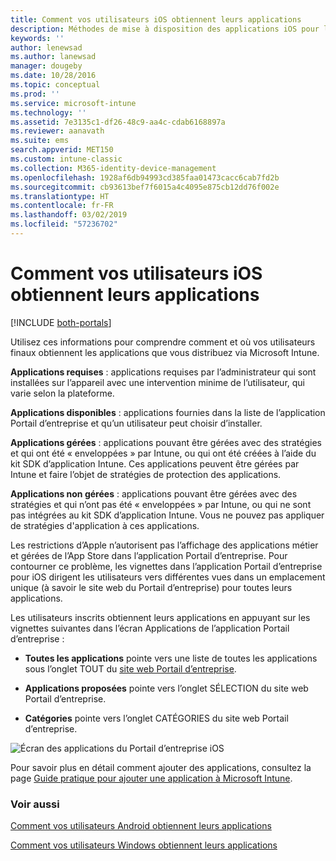 ```yaml
---
title: Comment vos utilisateurs iOS obtiennent leurs applications
description: Méthodes de mise à disposition des applications iOS pour les utilisateurs finaux
keywords: ''
author: lenewsad
ms.author: lanewsad
manager: dougeby
ms.date: 10/28/2016
ms.topic: conceptual
ms.prod: ''
ms.service: microsoft-intune
ms.technology: ''
ms.assetid: 7e3135c1-df26-48c9-aa4c-cdab6168897a
ms.reviewer: aanavath
ms.suite: ems
search.appverid: MET150
ms.custom: intune-classic
ms.collection: M365-identity-device-management
ms.openlocfilehash: 1928af6db94993cd385faa01473cacc6cab7fd2b
ms.sourcegitcommit: cb93613bef7f6015a4c4095e875cb12dd76f002e
ms.translationtype: HT
ms.contentlocale: fr-FR
ms.lasthandoff: 03/02/2019
ms.locfileid: "57236702"
---
```

# <a name="how-your-ios-users-get-their-apps"></a>Comment vos utilisateurs iOS obtiennent leurs applications

[!INCLUDE [both-portals](./includes/note-for-both-portals.md)]

Utilisez ces informations pour comprendre comment et où vos utilisateurs finaux obtiennent les applications que vous distribuez via Microsoft Intune.

**Applications requises** : applications requises par l’administrateur qui sont installées sur l’appareil avec une intervention minime de l’utilisateur, qui varie selon la plateforme.

**Applications disponibles** : applications fournies dans la liste de l’application Portail d’entreprise et qu’un utilisateur peut choisir d’installer.

**Applications gérées** : applications pouvant être gérées avec des stratégies et qui ont été « enveloppées » par Intune, ou qui ont été créées à l’aide du kit SDK d’application Intune. Ces applications peuvent être gérées par Intune et faire l’objet de stratégies de protection des applications.

**Applications non gérées** : applications pouvant être gérées avec des stratégies et qui n’ont pas été « enveloppées » par Intune, ou qui ne sont pas intégrées au kit SDK d’application Intune. Vous ne pouvez pas appliquer de stratégies d'application à ces applications.

Les restrictions d’Apple n’autorisent pas l’affichage des applications métier et gérées de l’App Store dans l’application Portail d’entreprise. Pour contourner ce problème, les vignettes dans l’application Portail d’entreprise pour iOS dirigent les utilisateurs vers différentes vues dans un emplacement unique (à savoir le site web du Portail d’entreprise) pour toutes leurs applications.

Les utilisateurs inscrits obtiennent leurs applications en appuyant sur les vignettes suivantes dans l’écran Applications de l’application Portail d’entreprise :

- **Toutes les applications** pointe vers une liste de toutes les applications sous l’onglet TOUT du [site web Portail d’entreprise](https://portal.manage.microsoft.com).

- **Applications proposées** pointe vers l’onglet SÉLECTION du site web Portail d’entreprise.

- **Catégories** pointe vers l’onglet CATÉGORIES du site web Portail d’entreprise.


![Écran des applications du Portail d’entreprise iOS](./media/ios-cp-app-main-apps-screen.png)

Pour savoir plus en détail comment ajouter des applications, consultez la page [Guide pratique pour ajouter une application à Microsoft Intune](apps-add.md).

### <a name="see-also"></a>Voir aussi
[Comment vos utilisateurs Android obtiennent leurs applications](end-user-apps-android.md)

[Comment vos utilisateurs Windows obtiennent leurs applications](end-user-apps-windows.md)
